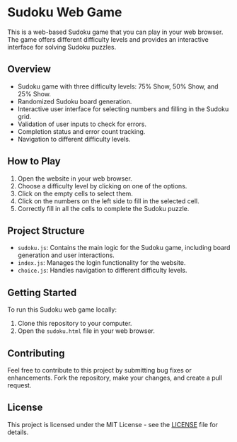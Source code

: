 # Sudoku Web Game

This is a web-based Sudoku game that you can play in your web browser. The game offers different difficulty levels and provides an interactive interface for solving Sudoku puzzles.

## Overview

- Sudoku game with three difficulty levels: 75% Show, 50% Show, and 25% Show.
- Randomized Sudoku board generation.
- Interactive user interface for selecting numbers and filling in the Sudoku grid.
- Validation of user inputs to check for errors.
- Completion status and error count tracking.
- Navigation to different difficulty levels.

## How to Play

1. Open the website in your web browser.
2. Choose a difficulty level by clicking on one of the options.
3. Click on the empty cells to select them.
4. Click on the numbers on the left side to fill in the selected cell.
5. Correctly fill in all the cells to complete the Sudoku puzzle.

## Project Structure

- `sudoku.js`: Contains the main logic for the Sudoku game, including board generation and user interactions.
- `index.js`: Manages the login functionality for the website.
- `choice.js`: Handles navigation to different difficulty levels.

## Getting Started

To run this Sudoku web game locally:

1. Clone this repository to your computer.
2. Open the `sudoku.html` file in your web browser.

## Contributing

Feel free to contribute to this project by submitting bug fixes or enhancements. Fork the repository, make your changes, and create a pull request.

## License

This project is licensed under the MIT License - see the [LICENSE](LICENSE) file for details.

